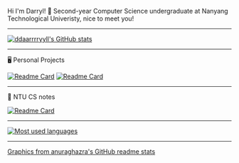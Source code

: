 Hi I'm Darryl! 👋 Second-year Computer Science undergraduate at Nanyang Technological Univeristy, nice to meet you!
  
---
[![ddaarrrryyll's GitHub stats](https://github-readme-stats.vercel.app/api?username=ddaarrrryyll&count_private=true&show_icons=true&theme=dracula&title_color=0decaf0&custom_title=Darryl%27s%20stats)](https://github.com/ddaarrrryyll/github-readme-stats)
  
---
🖥️ Personal Projects
  
[![Readme Card](https://github-readme-stats.vercel.app/api/pin/?username=ddaarrrryyll&repo=cs50-final-proj-plsgive&theme=dracula&title_color=0decaf0)](https://github.com/ddaarrrryyll/cs50-final-proj-plsgive)
[![Readme Card](https://github-readme-stats.vercel.app/api/pin/?username=ddaarrrryyll&repo=stckhm&theme=dracula&title_color=0decaf0)](https://github.com/ddaarrrryyll/stckhm)
  
---
📓 NTU CS notes

[![Readme Card](https://github-readme-stats.vercel.app/api/pin/?username=ddaarrrryyll&repo=NTU-CS&theme=dracula&title_color=0decaf0)](https://github.com/ddaarrrryyll/NTU-CS)  
  
---
[![Most used languages](https://github-readme-stats.vercel.app/api/top-langs/?username=ddaarrrryyll&langs_count=7&theme=dracula&title_color=0decaf0)](https://github.com/ddaarrrryyll/github-readme-stats)

---
[Graphics from anuraghazra's GitHub readme stats](https://github.com/anuraghazra/github-readme-stats)

<!--
**ddaarrrryyll/ddaarrrryyll** is a ✨ _special_ ✨ repository because its `README.md` (this file) appears on your GitHub profile.

Here are some ideas to get you started:

- 🔭 I’m currently working on ...
- 🌱 I’m currently learning ...
- 👯 I’m looking to collaborate on ...
- 🤔 I’m looking for help with ...
- 💬 Ask me about ...
- 📫 How to reach me: ...
- 😄 Pronouns: ...
- ⚡ Fun fact: ...
-->
